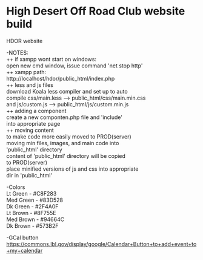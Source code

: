High Desert Off Road Club website build
====

HDOR website<br>

-NOTES:<br>
++ if xampp wont start on windows:<br>
open new cmd window, issue command 'net stop http'<br>
++ xampp path:<br>
http://localhost/hdor/public_html/index.php<br>
++ less and js files<br>
download Koala less compiler and set up to auto<br>
compile css/main.less --> public_html/css/main.min.css<br>
and js/custom.js --> public_html/js/custom.min.js<br>
++ adding a component<br>
create a new componten.php file and 'include'<br>
into appropriate page<br>
++ moving content<br>
to make code more easily moved to PROD(server)<br>
moving min files, images, and main code into<br>
'public_html' directory<br>
content of 'public_html' directory will be copied<br>
to PROD(server)<br>
place minified versions of js and css into appropriate<br>
dir in 'public_html'<br>

-Colors<br>
Lt Green - #C8F283<br>
Med Green - #83D528<br>
Dk Green - #2F4A0F<br>
Lt Brown - #8F755E<br>
Med Brown - #94664C<br>
Dk Brown - #573B2F<br>

-GCal button<br>
https://commons.lbl.gov/display/google/Calendar+Button+to+add+event+to+my+calendar
